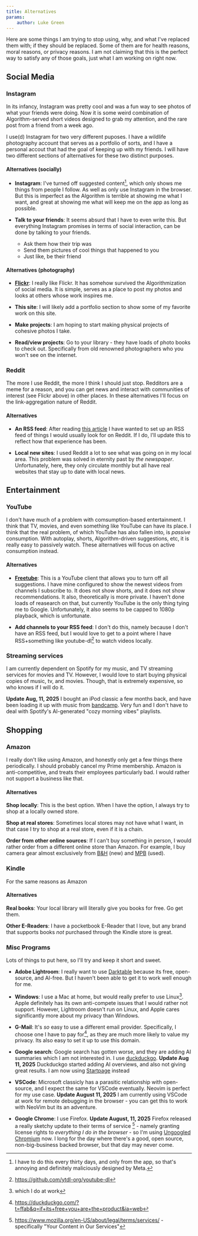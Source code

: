 ```yaml
---
title: Alternatives
params:
    author: Luke Green
---
```


Here are some things I am trying to stop using, why, and what I've replaced them
with; if they should be replaced. Some of them are for health reasons, moral
reasons, or privacy reasons. I am not claiming that this is the perfect way to
satisfy any of those goals, just what I am working on right now.

## Social Media

### Instagram

In its infancy, Instagram was pretty cool and was a fun way to see photos of
what your friends were doing. Now it is some weird combination of
Algorithm-served short videos designed to grab my attention, and the rare post
from a friend from a week ago.

I use(d) Instagram for two very different puposes. I have a wildlife photography
account that serves as a portfolio of sorts, and I have a personal accout that
had the goal of keeping up with my friends. I will have two different sections
of alternatives for these two distinct purposes.

#### Alternatives (socially)

- **Instagram**: I've turned off suggested content[^1], which only shows me
  things from people I follow. As well as only use Instagram in the browser. But
  this is imperfect as the Algorithm is terrible at showing me what I want, and
  great at showing me what will keep me on the app as long as possible.

- **Talk to your friends**: It seems absurd that I have to even write this. But
  everything Instagram promises in terms of social interaction, can be done by
  talking to your friends.

    - Ask them how their trip was
    - Send them pictures of cool things that happened to you
    - Just like, be their friend

#### Alternatives (photography)

- **[Flickr](https://flickr.com)**: I really like Flickr. It has somehow
  survived the Algorithmization of social media. It is simple, serves as a place
  to post my photos and looks at others whose work inspires me.

- **This site**: I will likely add a portfolio section to show some of my
  favorite work on this site.

- **Make projects**: I am hoping to start making physical projects of cohesive
  photos I take.

- **Read/view projects**: Go to your library - they have loads of photo books to
  check out. Specifically from old renowned photographers who you won't see on
  the internet.

### Reddit

The more I use Reddit, the more I think I should just stop. Redditors are a meme
for a reason, and you can get news and interact with communities of interest
(see Flickr above) in other places. In these alternatives I'll focus on the
link-aggregation nature of Reddit.

#### Alternatives

- **An RSS feed**: After reading
  [this article](https://www.staygrounded.online/p/a-well-curated-feed-reader-is-a-wonderful?utm_source=publication-search)
  I have wanted to set up an RSS feed of things I would usually look for on
  Reddit. If I do, I'll update this to reflect how that experience has been.

- **Local new sites**: I used Reddit a lot to see what was going on in my local
  area. This problem was solved in eternity past by _the newspaper_.
  Unfortunately, here, they only circulate monthly but all have real websites
  that stay up to date with local news.

## Entertainment

### YouTube

I don't have much of a problem with comsumption-based entertainment. I think
that TV, movies, and even something like YouTube can have its place. I think
that the real problem, of which YouTube has also fallen into, is _passive_
consumption. With autoplay, shorts, Algorithm-driven suggestions, etc, it is
really easy to passively watch. These alternatives will focus on active
consumption instead.

#### Alternatives

- **[Freetube](https://github.com/FreeTubeApp/FreeTube)**: This is a YouTube
  client that allows you to turn off all suggestions. I have mine configured to
  show the newest videos from channels I subscribe to. It does not show shorts,
  and it does not show recommendations. It also, theoretically is more private.
  I haven't done loads of reasearch on that, but currently YouTube is the only
  thing tying me to Google. Unfortunately, it also seems to be capped to 1080p
  playback, which is unfortunate.

- **Add channels to your RSS feed**: I don't do this, namely because I don't
  have an RSS feed, but I would love to get to a point where I have
  RSS+something like youtube-dl[^2] to watch videos locally.

### Streaming services

I am currently dependent on Spotify for my music, and TV streaming services for
movies and TV. However, I would love to start buying physical copies of music,
tv, and movies. Though, that is extremely expensive, so who knows if I will do
it.

**Update Aug, 11, 2025** I bought an iPod classic a few months back, and have
been loading it up with music from [bandcamp](https://bandcamp.com/). Very fun
and I don't have to deal with Spotify's AI-generated "cozy morning vibes"
playlists.

## Shopping

### Amazon

I really don't like using Amazon, and honestly only get a few things there
periodically. I should probably cancel my Prime membership. Amazon is
anti-competitive, and treats their employees particularly bad. I would rather
not support a business like that.

#### Alternatives

**Shop locally**: This is the best option. When I have the option, I always try
to shop at a locally owned store.

**Shop at real stores**: Sometimes local stores may not have what I want, in
that case I try to shop at a real store, even if it is a chain.

**Order from other online sources**: If I can't buy something in person, I would
rather order from a different online store than Amazon. For example, I buy
camera gear almost exclusively from [B&H](https://www.bhphotovideo.com/) (new)
and [MPB](https://www.mpb.com/) (used).

### Kindle

For the same reasons as Amazon

#### Alternatives

**Real books**: Your local library will literally give you books for free. Go
get them.

**Other E-Readers**: I have a pocketbook E-Reader that I love, but any brand
that supports books _not_ purchased through the Kindle store is great.

### Misc Programs

Lots of things to put here, so I'll try and keep it short and sweet.

- **Adobe Lightroom**: I really want to use
  [Darktable](https://www.darktable.org/) because its free, open-source, and
  AI-free. But I haven't been able to get it to work well enough for me.

- **Windows**: I use a Mac at home, but would really prefer to use Linux[^3].
  Apple definitely has its own anti-compete issues that I would rather not
  support. However, Lightroom doesn't run on Linux, and Apple cares
  significantly more about my privacy than Windows.

- **G-Mail**: It's _so_ easy to use a different email provider. Specifically, I
  choose one I have to pay for[^4], as they are much more likely to value my
  privacy. Its also easy to set it up to use this domain.

- **Google search**: Google search has gotten worse, and they are adding AI
  summaries which I am not interested in. I use
  [duckduckgo](https://duckduckgo.com). **Update Aug 11, 2025** Duckduckgo
  started adding AI overviews, and also not giving great results. I am now using
  [Startpage](https://www.startpage.com/) instead

- **VSCode**: Microsoft classicly has a parasitic relationship with open-source,
  and I expect the same for VSCode eventually. Neovim is perfect for my use
  case. **Update August 11, 2025** I am currently using VSCode at work for
  remote debugging in the browser - you can get this to work with NeoVim but its
  an adventure.

- **Google Chrome**: I use Firefox. **Update August, 11, 2025** Firefox released
  a really sketchy update to their terms of service [^5] - namely granting
  license rights to _everything I do in the browser_ - so I'm using
  [Ungoogled Chromium](https://github.com/ungoogled-software/ungoogled-chromium)
  now. I long for the day where there's a good, open source, non-big-business
  backed browser, but that day may never come.

[^1]:
    I have to do this every thirty days, and only from the app, so that's
    annoying and definitely maliciously designed by Meta.

[^2]: https://github.com/ytdl-org/youtube-dl

[^3]: which I do at work

[^4]: https://duckduckgo.com/?t=ffab&q=if+its+free+you+are+the+product&ia=web

[^5]:
    https://www.mozilla.org/en-US/about/legal/terms/services/ - specifically
    "Your Content in Our Services"
